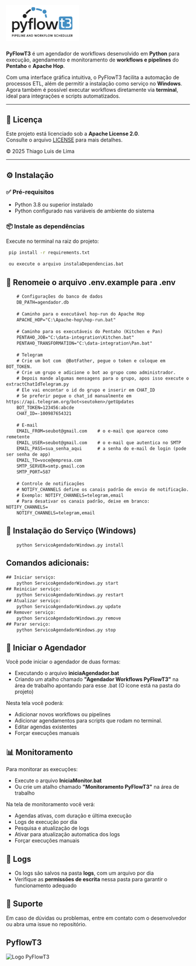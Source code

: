 # <img src="pyflowt3.png" alt="Logo PyFlowT3" width="200">

**PyFlowT3** é um agendador de workflows desenvolvido em **Python** para execução, agendamento e monitoramento de **workflows e pipelines** do **Pentaho** e **Apache Hop**.

Com uma interface gráfica intuitiva, o PyFlowT3 facilita a automação de processos ETL, além de permitir a instalação como serviço no **Windows**. Agora também é possível executar workflows diretamente via **terminal**, ideal para integrações e scripts automatizados.

---

## 📄 Licença

Este projeto está licenciado sob a **Apache License 2.0**.  
Consulte o arquivo [LICENSE](LICENSE) para mais detalhes.

© 2025 Thiago Luis de Lima

---

## ⚙️ Instalação

### ✅ Pré-requisitos

- Python 3.8 ou superior instalado
- Python configurado nas variáveis de ambiente do sistema

### 📦 Instale as dependências

Execute no terminal na raiz do projeto:

```bash
 pip install -r requirements.txt
```
```bash
 ou execute o arquivo instalaDependencias.bat
```
  
## 📝 Renomeie o arquivo .env.example para .env

        # Configurações do banco de dados
        DB_PATH=agendador.db

        # Caminho para o executável hop-run do Apache Hop
        APACHE_HOP="C:\Apache-hop\hop-run.bat"

        # Caminho para os executáveis do Pentaho (Kitchen e Pan)
        PENTAHO_JOB="C:\data-integration\Kitchen.bat"
        PENTAHO_TRANSFORMATION="C:\data-integration\Pan.bat"    

        # Telegram
        # Crie um bot com  @BotFather, pegue o token e coloque em BOT_TOKEN.
        # Crie um grupo e adicione o bot ao grupo como administrador.
        # Depois mande algumas mensagens para o grupo, apos isso execute o extractChatIdTelegram.py
        # Ele vai encontar o id do grupo e inserir em CHAT_ID
        # Se preferir pegue o chat_id manualmente em https://api.telegram.org/bot<seutoken>/getUpdates
        BOT_TOKEN=123456:abcde
        CHAT_ID=-100987654321

        # E-mail
        EMAIL_FROM=seubot@gmail.com    # o e-mail que aparece como remetente
        EMAIL_USER=seubot@gmail.com    # o e-mail que autentica no SMTP
        EMAIL_PASS=sua_senha_aqui      # a senha do e-mail de login (pode ser senha de app)
        EMAIL_TO=voce@empresa.com
        SMTP_SERVER=smtp.gmail.com
        SMTP_PORT=587

        # Controle de notificações
        # NOTIFY_CHANNELS define os canais padrão de envio de notificação.
        # Exemplo: NOTIFY_CHANNELS=telegram,email
        # Para desativar os canais padrão, deixe em branco: NOTIFY_CHANNELS=
        NOTIFY_CHANNELS=telegram,email

## 🧩 Instalação do Serviço (Windows) 

        python ServicoAgendadorWindows.py install

## Comandos adicionais:
    ## Iniciar serviço:
        python ServicoAgendadorWindows.py start
    ## Reiniciar serviço:
        python ServicoAgendadorWindows.py restart
    ## Atualizar serviço:
        python ServicoAgendadorWindows.py update
    ## Remover serviço: 
        python ServicoAgendadorWindows.py remove
    ## Parar serviço:
        python ServicoAgendadorWindows.py stop

## 🚀 Iniciar o Agendador
Você pode iniciar o agendador de duas formas:

* Executando o arquivo **iniciaAgendador.bat**
* Criando um atalho chamado **"Agendador Workflows PyFlowT3"** na área de trabalho apontando para esse .bat
(O ícone está na pasta do projeto)

Nesta tela você poderá:
 * Adicionar novos workflows ou pipelines
 * Adicionar agendamentos para scripts que rodam no terminal.
 * Editar agendas existentes
 * Forçar execuções manuais

## 📊 Monitoramento

Para monitorar as execuções:

* Execute o arquivo **IniciaMonitor.bat**
* Ou crie um atalho chamado **"Monitoramento PyFlowT3"** na área de trabalho

Na tela de monitoramento você verá:

* Agendas ativas, com duração e última execução
* Logs de execução por dia
* Pesquisa e atualização de logs
* Ativar para atualização automatica dos logs
* Forçar execuções manuais

## 📁 Logs

* Os logs são salvos na pasta **logs**, com um arquivo por dia
* Verifique as **permissões de escrita** nessa pasta para garantir o funcionamento adequado

## 💬 Suporte

Em caso de dúvidas ou problemas, entre em contato com o desenvolvedor ou abra uma issue no repositório.

## PyflowT3

<img src="pyflowt3.gif" alt="Logo PyFlowT3" width="800">

